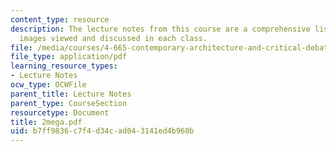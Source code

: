 ```yaml
---
content_type: resource
description: The lecture notes from this course are a comprehensive listing of the
  images viewed and discussed in each class.
file: /media/courses/4-665-contemporary-architecture-and-critical-debate-spring-2002/b7ff9836c7f4d34cad043141ed4b960b_2mega.pdf
file_type: application/pdf
learning_resource_types:
- Lecture Notes
ocw_type: OCWFile
parent_title: Lecture Notes
parent_type: CourseSection
resourcetype: Document
title: 2mega.pdf
uid: b7ff9836-c7f4-d34c-ad04-3141ed4b960b
---
```


